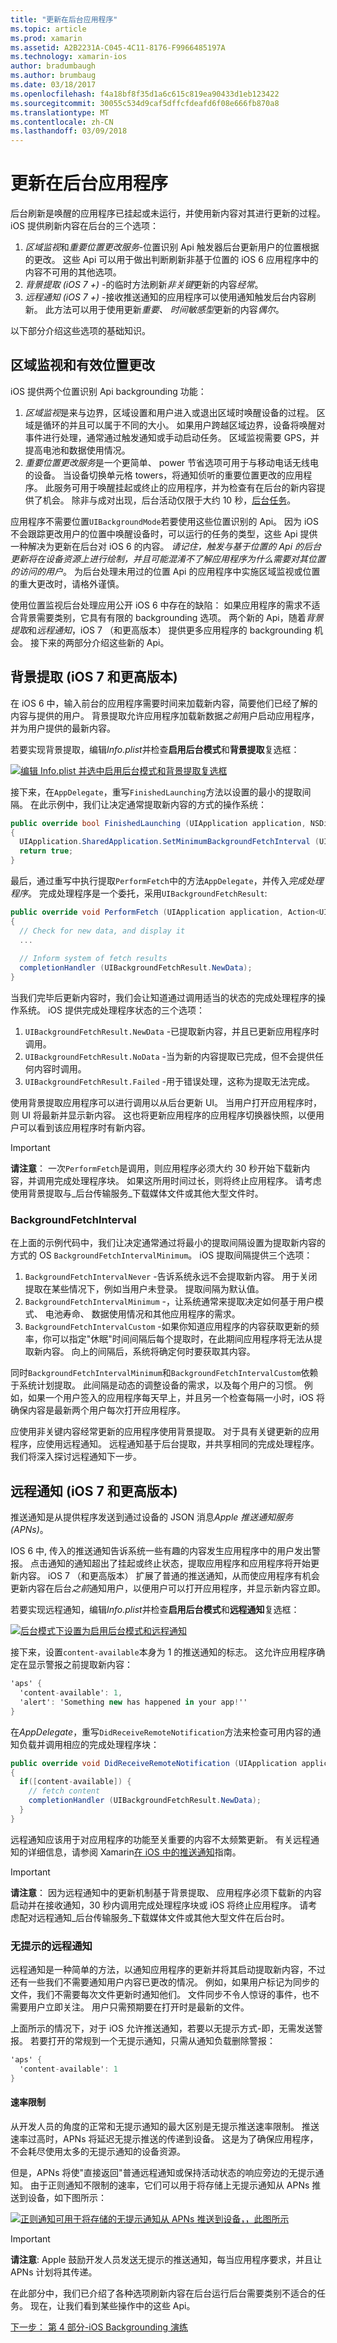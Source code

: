 ```yaml
---
title: "更新在后台应用程序"
ms.topic: article
ms.prod: xamarin
ms.assetid: A2B2231A-C045-4C11-8176-F9966485197A
ms.technology: xamarin-ios
author: bradumbaugh
ms.author: brumbaug
ms.date: 03/18/2017
ms.openlocfilehash: f4a18bf8f35d1a6c615c819ea90433d1eb123422
ms.sourcegitcommit: 30055c534d9caf5dffcfdeafd6f08e666fb870a8
ms.translationtype: MT
ms.contentlocale: zh-CN
ms.lasthandoff: 03/09/2018
---
```

# <a name="updating-an-application-in-the-background"></a>更新在后台应用程序

后台刷新是唤醒的应用程序已挂起或未运行，并使用新内容对其进行更新的过程。 iOS 提供刷新内容在后台的三个选项：

1.  *区域监视*和*重要位置更改服务*-位置识别 Api 触发器后台更新用户的位置根据的更改。 这些 Api 可以用于做出判断刷新非基于位置的 iOS 6 应用程序中的内容不可用的其他选项。
1.  *背景提取 (iOS 7 +)* -的临时方法刷新*非关键*更新的内容*经常*。
1.  *远程通知 (iOS 7 +)* -接收推送通知的应用程序可以使用通知触发后台内容刷新。 此方法可以用于使用更新*重要、 时间敏感型*更新的内容*偶尔*。


以下部分介绍这些选项的基础知识。

## <a name="region-monitoring-and-significant-location-changes"></a>区域监视和有效位置更改

iOS 提供两个位置识别 Api backgrounding 功能：

1.  *区域监视*是来与边界，区域设置和用户进入或退出区域时唤醒设备的过程。 区域是循环的并且可以属于不同的大小。 如果用户跨越区域边界，设备将唤醒对事件进行处理，通常通过触发通知或手动启动任务。 区域监视需要 GPS，并提高电池和数据使用情况。
1.  *重要位置更改服务*是一个更简单、 power 节省选项可用于与移动电话无线电的设备。 当设备切换单元格 towers，将通知侦听的重要位置更改的应用程序。 此服务可用于唤醒挂起或终止的应用程序，并为检查有在后台的新内容提供了机会。 除非与成对出现，后台活动仅限于大约 10 秒，[后台任务](~/ios/app-fundamentals/backgrounding/ios-backgrounding-techniques/ios-backgrounding-with-tasks.md)。


应用程序不需要位置`UIBackgroundMode`若要使用这些位置识别的 Api。 因为 iOS 不会跟踪更改用户的位置中唤醒设备时，可以运行的任务的类型，这些 Api 提供一种解决为更新在后台对 iOS 6 的内容。 *请记住，触发与基于位置的 Api 的后台更新将在设备资源上进行绘制，并且可能混淆不了解应用程序为什么需要对其位置的访问的用户*。 为后台处理未用过的位置 Api 的应用程序中实施区域监视或位置的重大更改时，请格外谨慎。

使用位置监视后台处理应用公开 iOS 6 中存在的缺陷： 如果应用程序的需求不适合背景需要类别，它具有有限的 backgrounding 选项。 两个新的 Api，随着*背景提取*和*远程通知*，iOS 7 （和更高版本） 提供更多应用程序的 backgrounding 机会。 接下来的两部分介绍这些新的 Api。

<a name="background_fetch" />

## <a name="background-fetch-ios-7-and-greater"></a>背景提取 (iOS 7 和更高版本)

在 iOS 6 中，输入前台的应用程序需要时间来加载新内容，简要他们已经了解的内容与提供的用户。 背景提取允许应用程序加载新数据*之前*用户启动应用程序，并为用户提供的最新内容。

若要实现背景提取，编辑*Info.plist*并检查**启用后台模式**和**背景提取**复选框：

 [![](updating-an-application-in-the-background-images/fetch.png "编辑 Info.plist 并选中启用后台模式和背景提取复选框")](updating-an-application-in-the-background-images/fetch.png#lightbox)

接下来，在`AppDelegate`，重写`FinishedLaunching`方法以设置的最小的提取间隔。 在此示例中，我们让决定通常提取新内容的方式的操作系统：

```csharp
public override bool FinishedLaunching (UIApplication application, NSDictionary launchOptions)
{
  UIApplication.SharedApplication.SetMinimumBackgroundFetchInterval (UIApplication.BackgroundFetchIntervalMinimum);
  return true;
}
```

最后，通过重写中执行提取`PerformFetch`中的方法`AppDelegate`，并传入*完成处理程序*。 完成处理程序是一个委托，采用`UIBackgroundFetchResult`:

```csharp
public override void PerformFetch (UIApplication application, Action<UIBackgroundFetchResult> completionHandler)
{
  // Check for new data, and display it
  ...
  
  // Inform system of fetch results
  completionHandler (UIBackgroundFetchResult.NewData);
}
```

当我们完毕后更新内容时，我们会让知道通过调用适当的状态的完成处理程序的操作系统。 iOS 提供完成处理程序状态的三个选项：

1.  `UIBackgroundFetchResult.NewData` -已提取新内容，并且已更新应用程序时调用。
1.  `UIBackgroundFetchResult.NoData` -当为新的内容提取已完成，但不会提供任何内容时调用。
1.  `UIBackgroundFetchResult.Failed` -用于错误处理，这称为提取无法完成。


使用背景提取应用程序可以进行调用以从后台更新 UI。 当用户打开应用程序时，则 UI 将最新并显示新内容。 这也将更新应用程序的应用程序切换器快照，以便用户可以看到该应用程序时有新内容。

> [!IMPORTANT]
> **请注意**： 一次`PerformFetch`是调用，则应用程序必须大约 30 秒开始下载新内容，并调用完成处理程序块。 如果这所用时间过长，则将终止应用程序。 请考虑使用背景提取与_后台传输服务_下载媒体文件或其他大型文件时。


### <a name="backgroundfetchinterval"></a>BackgroundFetchInterval

在上面的示例代码中，我们让决定通常通过将最小的提取间隔设置为提取新内容的方式的 OS `BackgroundFetchIntervalMinimum`。 iOS 提取间隔提供三个选项：

1.  `BackgroundFetchIntervalNever` -告诉系统永远不会提取新内容。 用于关闭提取在某些情况下，例如当用户未登录。 提取间隔为默认值。 
1.  `BackgroundFetchIntervalMinimum` -，让系统通常来提取决定如何基于用户模式、 电池寿命、 数据使用情况和其他应用程序的需求。
1.  `BackgroundFetchIntervalCustom` -如果你知道应用程序的内容获取更新的频率，你可以指定"休眠"时间间隔后每个提取时，在此期间应用程序将无法从提取新内容。 向上的间隔后，系统将确定何时要获取其内容。


同时`BackgroundFetchIntervalMinimum`和`BackgroundFetchIntervalCustom`依赖于系统计划提取。 此间隔是动态的调整设备的需求，以及每个用户的习惯。 例如，如果一个用户签入的应用程序每天早上，并且另一个检查每隔一小时，iOS 将确保内容是最新两个用户每次打开应用程序。

应使用非关键内容经常更新的应用程序使用背景提取。 对于具有关键更新的应用程序，应使用远程通知。 远程通知基于后台提取，并共享相同的完成处理程序。 我们将深入探讨远程通知下一步。

 <a name="remote_notifications" />


## <a name="remote-notifications-ios-7-and-greater"></a>远程通知 (iOS 7 和更高版本)

推送通知是从提供程序发送到通过设备的 JSON 消息*Apple 推送通知服务 (APNs)*。

IOS 6 中, 传入的推送通知告诉系统一些有趣的内容发生应用程序中的用户发出警报。 点击通知的通知超出了挂起或终止状态，提取应用程序和应用程序将开始更新内容。 iOS 7 （和更高版本） 扩展了普通的推送通知，从而使应用程序有机会更新内容在后台*之前*通知用户，以便用户可以打开应用程序，并显示新内容立即。

若要实现远程通知，编辑*Info.plist*并检查**启用后台模式**和**远程通知**复选框：

 [![](updating-an-application-in-the-background-images/remote.png "后台模式下设置为启用后台模式和远程通知")](updating-an-application-in-the-background-images/remote.png#lightbox)

接下来，设置`content-available`本身为 1 的推送通知的标志。 这允许应用程序确定在显示警报之前提取新内容：

```csharp
'aps' {
  'content-available': 1,
  'alert': 'Something new has happened in your app!''
}
```

在*AppDelegate*，重写`DidReceiveRemoteNotification`方法来检查可用内容的通知负载并调用相应的完成处理程序块：

```csharp
public override void DidReceiveRemoteNotification (UIApplication application, NSDictionary userInfo, Action<UIBackgroundFetchResult> completionHandler)
{
  if([content-available]) {
    // fetch content
    completionHandler (UIBackgroundFetchResult.NewData);
  }
}
```

远程通知应该用于对应用程序的功能至关重要的内容不太频繁更新。 有关远程通知的详细信息，请参阅 Xamarin[在 iOS 中的推送通知](~/ios/platform/user-notifications/deprecated/remote-notifications-in-ios.md)指南。

> [!IMPORTANT]
> **请注意**： 因为远程通知中的更新机制基于背景提取、 应用程序必须下载新的内容启动并在接收通知，30 秒内调用完成处理程序块或 iOS 将终止应用程序。 请考虑配对远程通知_后台传输服务_下载媒体文件或其他大型文件在后台时。


### <a name="silent-remote-notifications"></a>无提示的远程通知

远程通知是一种简单的方法，以通知应用程序的更新并将其启动提取新内容，不过还有一些我们不需要通知用户内容已更改的情况。 例如，如果用户标记为同步的文件，我们不需要每次文件更新时通知他们。 文件同步不令人惊讶的事件，也不需要用户立即关注。 用户只需预期要在打开时是最新的文件。

上面所示的情况下，对于 iOS 允许推送通知，若要以无提示方式-即，无需发送警报。 若要打开的常规到一个无提示通知，只需从通知负载删除警报：

```csharp
'aps' {
  'content-available': 1
}
```

#### <a name="rate-limits"></a>速率限制

从开发人员的角度的正常和无提示通知的最大区别是无提示推送速率限制。 推送速率过高时，APNs 将延迟无提示推送的传递到设备。 这是为了确保应用程序，不会耗尽使用太多的无提示通知的设备资源。

但是，APNs 将使"直接返回"普通远程通知或保持活动状态的响应旁边的无提示通知。 由于正则通知不限制的速率，它们可以用于将存储上无提示通知从 APNs 推送到设备，如下图所示：

 [![](updating-an-application-in-the-background-images/silent.png "正则通知可用于将存储的无提示通知从 APNs 推送到设备，，此图所示")](updating-an-application-in-the-background-images/silent.png#lightbox)

> [!IMPORTANT]
> **请注意**: Apple 鼓励开发人员发送无提示的推送通知，每当应用程序要求，并且让 APNs 计划将其传递。


在此部分中，我们已介绍了各种选项刷新内容在后台运行后台需要类别不适合的任务。 现在，让我们看到某些操作中的这些 Api。

 [下一步： 第 4 部分-iOS Backgrounding 演练](~/ios/app-fundamentals/backgrounding/ios-backgrounding-walkthroughs/index.md)
